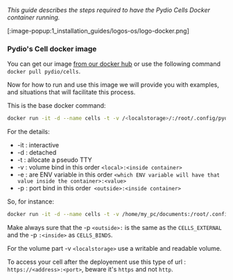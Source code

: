 _This guide describes the steps required to have the Pydio Cells Docker container running._

[:image-popup:1_installation_guides/logos-os/logo-docker.png]

### Pydio's Cell docker image

You can get our image [from our docker hub](https://hub.docker.com/r/pydio/cells/)
or use the following command `docker pull pydio/cells`.

Now for how to run and use this image we will provide you with examples, and situations that will facilitate this process.

This is the base docker command:

```sh 
docker run -it -d --name cells -t -v /<localstorage>/:/root/.config/pydio/cells/ -e "CELLS_BIND=<address>:<port>" -e "CELLS_EXTERNAL=<address>:<port>" -p 8080:8080 pydio/cells
```

For the details:

* -it : interactive
* -d : detached
* -t : allocate a pseudo TTY
* -v : volume bind in this order `<local>:<inside container>`
* -e : are ENV variable in this order `<which ENV variable will have that value inside the container>:<value>`
* -p : port bind in this order` <outside>:<inside container>`

So, for instance: 

```sh 
docker run -it -d --name cells -t -v /home/my_pc/documents:/root/.config/pydio/cells/ -e "CELLS_BIND=192.168.0.198:8080" -e "CELLS_EXTERNAL=192.168.0.198:8080" -p 8080:8080 pydio/cells
```

Make always sure that the -p `<outside>:` is the same as the `CELLS_EXTERNAL` and the -p `:<inside>` as `CELLS_BINDS`.

For the volume part -v `<localstorage>` use a writable and readable volume.

To access your cell after the deployement use this type of url :
`https://<address>:<port>`, beware it's `https` and not `http`.
